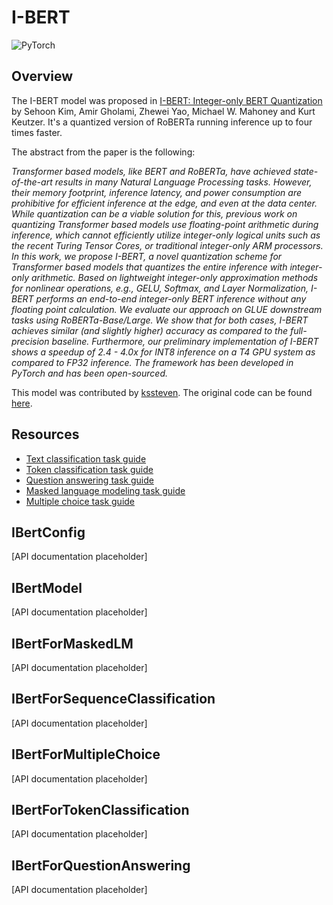 <!--Copyright 2020 The HuggingFace Team. All rights reserved.

Licensed under the Apache License, Version 2.0 (the "License"); you may not use this file except in compliance with
the License. You may obtain a copy of the License at

http://www.apache.org/licenses/LICENSE-2.0

Unless required by applicable law or agreed to in writing, software distributed under the License is distributed on
an "AS IS" BASIS, WITHOUT WARRANTIES OR CONDITIONS OF ANY KIND, either express or implied. See the License for the
specific language governing permissions and limitations under the License.

⚠️ Note that this file is in Markdown but contain specific syntax for our doc-builder (similar to MDX) that may not be
rendered properly in your Markdown viewer.

-->

# I-BERT

<div class="flex flex-wrap space-x-1">
<img alt="PyTorch" src="https://img.shields.io/badge/PyTorch-DE3412?style=flat&logo=pytorch&logoColor=white">
</div>

## Overview

The I-BERT model was proposed in [I-BERT: Integer-only BERT Quantization](https://arxiv.org/abs/2101.01321) by
Sehoon Kim, Amir Gholami, Zhewei Yao, Michael W. Mahoney and Kurt Keutzer. It's a quantized version of RoBERTa running
inference up to four times faster.

The abstract from the paper is the following:

*Transformer based models, like BERT and RoBERTa, have achieved state-of-the-art results in many Natural Language
Processing tasks. However, their memory footprint, inference latency, and power consumption are prohibitive for
efficient inference at the edge, and even at the data center. While quantization can be a viable solution for this,
previous work on quantizing Transformer based models use floating-point arithmetic during inference, which cannot
efficiently utilize integer-only logical units such as the recent Turing Tensor Cores, or traditional integer-only ARM
processors. In this work, we propose I-BERT, a novel quantization scheme for Transformer based models that quantizes
the entire inference with integer-only arithmetic. Based on lightweight integer-only approximation methods for
nonlinear operations, e.g., GELU, Softmax, and Layer Normalization, I-BERT performs an end-to-end integer-only BERT
inference without any floating point calculation. We evaluate our approach on GLUE downstream tasks using
RoBERTa-Base/Large. We show that for both cases, I-BERT achieves similar (and slightly higher) accuracy as compared to
the full-precision baseline. Furthermore, our preliminary implementation of I-BERT shows a speedup of 2.4 - 4.0x for
INT8 inference on a T4 GPU system as compared to FP32 inference. The framework has been developed in PyTorch and has
been open-sourced.*

This model was contributed by [kssteven](https://huggingface.co/kssteven). The original code can be found [here](https://github.com/kssteven418/I-BERT).

## Resources

- [Text classification task guide](../tasks/sequence_classification)
- [Token classification task guide](../tasks/token_classification)
- [Question answering task guide](../tasks/question_answering)
- [Masked language modeling task guide](../tasks/masked_language_modeling)
- [Multiple choice task guide](../tasks/masked_language_modeling)

## IBertConfig

[API documentation placeholder]

## IBertModel

[API documentation placeholder]

## IBertForMaskedLM

[API documentation placeholder]

## IBertForSequenceClassification

[API documentation placeholder]

## IBertForMultipleChoice

[API documentation placeholder]

## IBertForTokenClassification

[API documentation placeholder]

## IBertForQuestionAnswering

[API documentation placeholder]